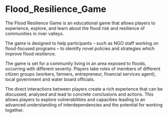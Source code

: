 # Flood_Resilience_Game
The Flood Resilience Game is an educational game that allows players to experience, explore, and learn about the flood risk and resilience of communities in river valleys.

The game is designed to help participants – such as NGO staff working on flood-focused programs – to identify novel policies and strategies which improve flood resilience.

The game is set for a community living in an area exposed to floods, occurring with different severity. Players take roles of members of different citizen groups (workers, farmers, entrepreneur, financial services agent), local government and water board officials.

The direct interactions between players create a rich experience that can be discussed, analysed and lead to concrete conclusions and actions. This allows players to explore vulnerabilities and capacities leading to an advanced understanding of interdependencies and the potential for working together.
